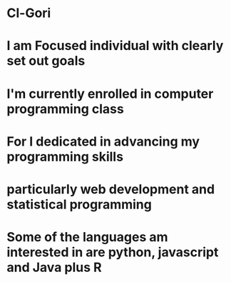 # Cl-Gori
# I am Focused individual with clearly set out goals
# I'm currently enrolled in computer programming class
# For I dedicated in advancing my programming skills
# particularly web development and statistical programming
# Some of the languages am interested in are python, javascript and Java plus R


